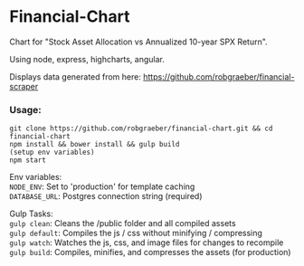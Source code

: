 Financial-Chart
=================

Chart for "Stock Asset Allocation vs Annualized 10-year SPX Return".

Using node, express, highcharts, angular.

Displays data generated from here: https://github.com/robgraeber/financial-scraper

### Usage:

```
git clone https://github.com/robgraeber/financial-chart.git && cd financial-chart
npm install && bower install && gulp build
(setup env variables)
npm start
```

Env variables:  
`NODE_ENV`: Set to 'production' for template caching  
`DATABASE_URL`: Postgres connection string (required)

Gulp Tasks:  
`gulp clean`: Cleans the /public folder and all compiled assets  
`gulp default`: Compiles the js / css without minifying / compressing  
`gulp watch`: Watches the js, css, and image files for changes to recompile  
`gulp build`: Compiles, minifies, and compresses the assets (for production)  

